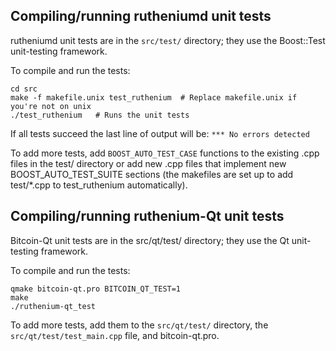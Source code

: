 Compiling/running rutheniumd unit tests
------------------------------------

rutheniumd unit tests are in the `src/test/` directory; they
use the Boost::Test unit-testing framework.

To compile and run the tests:

	cd src
	make -f makefile.unix test_ruthenium  # Replace makefile.unix if you're not on unix
	./test_ruthenium   # Runs the unit tests

If all tests succeed the last line of output will be:
`*** No errors detected`

To add more tests, add `BOOST_AUTO_TEST_CASE` functions to the existing
.cpp files in the test/ directory or add new .cpp files that
implement new BOOST_AUTO_TEST_SUITE sections (the makefiles are
set up to add test/*.cpp to test_ruthenium automatically).


Compiling/running ruthenium-Qt unit tests
---------------------------------------

Bitcoin-Qt unit tests are in the src/qt/test/ directory; they
use the Qt unit-testing framework.

To compile and run the tests:

	qmake bitcoin-qt.pro BITCOIN_QT_TEST=1
	make
	./ruthenium-qt_test

To add more tests, add them to the `src/qt/test/` directory,
the `src/qt/test/test_main.cpp` file, and bitcoin-qt.pro.
